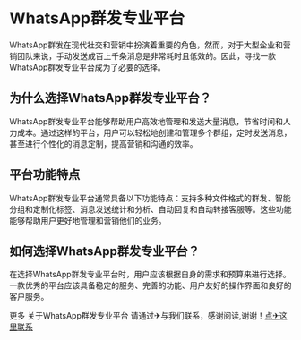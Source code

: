 # WhatsApp群发专业平台

WhatsApp群发在现代社交和营销中扮演着重要的角色，然而，对于大型企业和营销团队来说，手动发送成百上千条消息是非常耗时且低效的。因此，寻找一款WhatsApp群发专业平台成为了必要的选择。

## 为什么选择WhatsApp群发专业平台？

WhatsApp群发专业平台能够帮助用户高效地管理和发送大量消息，节省时间和人力成本。通过这样的平台，用户可以轻松地创建和管理多个群组，定时发送消息，甚至进行个性化的消息定制，提高营销和沟通的效率。

## 平台功能特点

WhatsApp群发专业平台通常具备以下功能特点：支持多种文件格式的群发、智能分组和定制化标签、消息发送统计和分析、自动回复和自动转接客服等。这些功能能够帮助用户更好地管理和营销他们的业务。

## 如何选择WhatsApp群发专业平台？

在选择WhatsApp群发专业平台时，用户应该根据自身的需求和预算来进行选择。一款优秀的平台应该具备稳定的服务、完善的功能、用户友好的操作界面和良好的客户服务。

更多 关于WhatsApp群发专业平台 请通过✈与我们联系，感谢阅读,谢谢！[点✈这里联系](https://c.k02.cc)